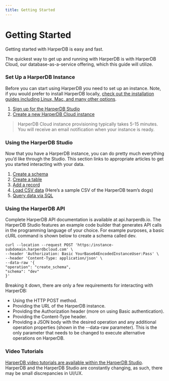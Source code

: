 ```yaml
---
title: Getting Started
---
```


# Getting Started

Getting started with HarperDB is easy and fast.

The quickest way to get up and running with HarperDB is with HarperDB Cloud, our database-as-a-service offering, which this guide will utilize.

### Set Up a HarperDB Instance

Before you can start using HarperDB you need to set up an instance. Note, if you would prefer to install HarperDB locally, [check out the installation guides including Linux, Mac, and many other options](../install-harperdb/).

1. [Sign up for the HarperDB Studio](https:/studio.harperdb.io/sign-up)
1. [Create a new HarperDB Cloud instance](../harperdb-studio/instances#create-a-new-instance)

> HarperDB Cloud instance provisioning typically takes 5-15 minutes. You will receive an email notification when your instance is ready.

### Using the HarperDB Studio

Now that you have a HarperDB instance, you can do pretty much everything you’d like through the Studio. This section links to appropriate articles to get you started interacting with your data.

1. [Create a schema](../harperdb-studio/manage-schemas-browse-data#create-a-schema)
1. [Create a table](../harperdb-studio/manage-schemas-browse-data#create-a-table)
1. [Add a record](../harperdb-studio/manage-schemas-browse-data#add-a-record)
1. [Load CSV data](../harperdb-studio/manage-schemas-browse-data#load-csv-data) (Here’s a sample CSV of the HarperDB team’s dogs)
1. [Query data via SQL](../harperdb-studio/query-instance-data)

### Using the HarperDB API

Complete HarperDB API documentation is available at api.harperdb.io. The HarperDB Studio features an example code builder that generates API calls in the programming language of your choice. For example purposes, a basic cURL command is shown below to create a schema called dev.

```
curl --location --request POST 'https:/instance-subdomain.harperdbcloud.com' \
--header 'Authorization: Basic YourBase64EncodedInstanceUser:Pass' \
--header 'Content-Type: application/json' \
--data-raw '{
"operation": "create_schema",
"schema": "dev"
}'
```

Breaking it down, there are only a few requirements for interacting with HarperDB:

* Using the HTTP POST method.
* Providing the URL of the HarperDB instance.
* Providing the Authorization header (more on using Basic authentication).
* Providing the Content-Type header.
* Providing a JSON body with the desired operation and any additional operation properties (shown in the --data-raw parameter). This is the only parameter that needs to be changed to execute alternative operations on HarperDB.

### Video Tutorials

[HarperDB video tutorials are available within the HarperDB Studio](../harperdb-studio/resources#video-tutorials). HarperDB and the HarperDB Studio are constantly changing, as such, there may be small discrepancies in UI/UX.
